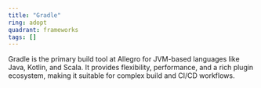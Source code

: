```yaml
---
title: "Gradle"
ring: adopt
quadrant: frameworks
tags: []
---
```


Gradle is the primary build tool at Allegro for JVM-based languages like Java, Kotlin, and Scala. It provides flexibility, performance, and a rich plugin ecosystem, making it suitable for complex build and CI/CD workflows. 
